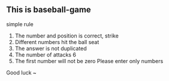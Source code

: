 <h2>This is baseball-game</h2>

simple rule
1. The number and position is correct, strike
2. Different numbers hit the ball seat
3. The answer is not duplicated
4. The number of attacks 6
5. The first number will not be zero
Please enter only numbers

Good luck ~
